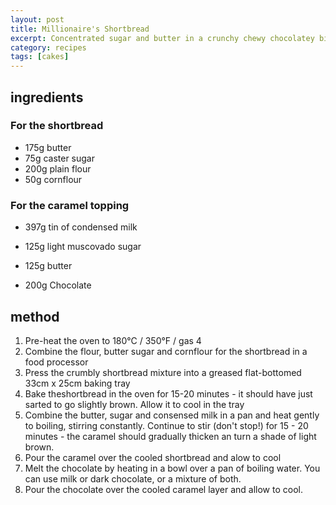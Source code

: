 ```yaml
---
layout: post
title: Millionaire's Shortbread
excerpt: Concentrated sugar and butter in a crunchy chewy chocolatey biscuit
category: recipes
tags: [cakes]
---
```


ingredients
-----------

### For the shortbread

* 175g butter
* 75g caster sugar
* 200g plain flour
* 50g cornflour

### For the caramel topping

* 397g tin of condensed milk
* 125g light muscovado sugar
* 125g butter

* 200g Chocolate

method
------

1. Pre-heat the oven to 180&deg;C / 350&deg;F  / gas 4
2. Combine the flour, butter sugar and cornflour for the shortbread in a food processor
3. Press the crumbly shortbread mixture into a greased flat-bottomed 33cm x 25cm baking tray
4. Bake theshortbread in the oven for 15-20 minutes - it should have just sarted to go slightly brown. Allow it to cool in the tray
5. Combine the butter, sugar and consensed milk in a pan and heat gently to boiling, stirring constantly. Continue to stir (don't stop!) for 15 - 20 minutes - the caramel should gradually thicken an turn a shade of light brown.
6. Pour the caramel over the cooled shortbread and alow to cool
7. Melt the chocolate by heating in a bowl over a pan of boiling water. You can use milk or dark chocolate, or a mixture of both.
8. Pour the chocolate over the cooled caramel layer and allow to cool.
